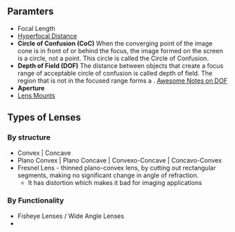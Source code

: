 ## Paramters
- Focal Length
- [Hyperfocal Distance](Hyperfocal%20Distance.md)
- **Circle of Confusion (CoC)**
	When the converging point of the image cone is in front of or behind the focus, the image formed on the screen is a circle, not a point. This circle is called the Circle of Confusion.
- **Depth of Field (DOF)**
	The distance between objects that create a focus range of acceptable circle of confusion is called depth of field. The region that is not in the focused range forms a [](Personal/Knowledge/Photography.md#^2ceb3b%7Cbokeh).
	[Awesome Notes on DOF](https://physicssoup.wordpress.com/2012/05/18/why-does-a-small-aperture-increase-depth-of-field/)
- **Aperture**
- [Lens Mounts](Lens%20Mounts.md)

## Types of Lenses
### By structure
- Convex | Concave
- Plano Convex | Plano Concave | Convexo-Concave | Concavo-Convex
- Fresnel Lens - thinned plano-convex lens, by cutting out rectangular segments, making no significant change in angle of refraction.
	- It has distortion which makes it bad for imaging applications

### By Functionality
- Fisheye Lenses / Wide Angle Lenses
- 